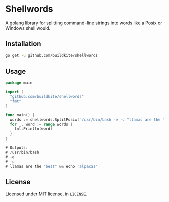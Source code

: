 Shellwords
===========

A golang library for splitting command-line strings into words like a Posix or Windows shell would.

## Installation

```bash
go get -u github.com/buildkite/shellwords
```

## Usage

```go
package main

import (
  "github.com/buildkite/shellwords"
  "fmt"
)

func main() {
  words := shellwords.SplitPosix(`/usr/bin/bash -e -c "llamas are the \"best\" && echo 'alpacas'"`)
  for _, word := range words {
    fmt.Println(word)
  }
}

# Outputs:
# /usr/bin/bash
# -e
# -c
# llamas are the "best" && echo 'alpacas'
```

## License

Licensed under MIT license, in `LICENSE`.
